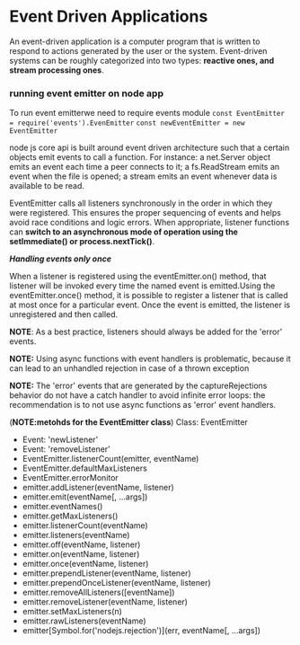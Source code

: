 # Event Driven Applications
An event-driven application is a computer program that is written to respond to actions generated by the user or the system. Event-driven systems can be roughly categorized into two types: **reactive ones, and stream processing ones**.

### running event emitter on node app

To run event emitterwe need to require events module 
`const EventEmitter = require('events').EvenEmitter`
`const newEventEmitter = new EventEmitter`

node js core api is built around event driven architecture such that a certain objects emit events to call a function. For instance: a net.Server object emits an event each time a peer connects to it; a fs.ReadStream emits an event when the file is opened; a stream emits an event whenever data is available to be read.

EventEmitter calls all listeners synchronously in the order in which they were registered. This ensures the proper sequencing of events and helps avoid race conditions and logic errors. When appropriate, listener functions can **switch to an asynchronous mode of operation using the setImmediate() or process.nextTick()**.

***Handling events only once***

When a listener is registered using the eventEmitter.on() method, that listener will be invoked every time the named event is emitted.Using the eventEmitter.once() method, it is possible to register a listener that is called at most once for a particular event. Once the event is emitted, the listener is unregistered and then called.

**NOTE**: As a best practice, listeners should always be added for the 'error' events.

**NOTE:** Using async functions with event handlers is problematic, because it can lead to an unhandled rejection in case of a thrown exception

**NOTE:** The 'error' events that are generated by the captureRejections behavior do not have a catch handler to avoid infinite error loops: the recommendation is to not use async functions as 'error' event handlers.



(**NOTE:metohds for the EventEmitter class**) Class: EventEmitter

* Event: 'newListener'
* Event: 'removeListener'
* EventEmitter.listenerCount(emitter, eventName)
* EventEmitter.defaultMaxListeners
* EventEmitter.errorMonitor
* emitter.addListener(eventName, listener)
* emitter.emit(eventName[, ...args])
* emitter.eventNames()
* emitter.getMaxListeners()
* emitter.listenerCount(eventName)
* emitter.listeners(eventName)
* emitter.off(eventName, listener)
* emitter.on(eventName, listener)
* emitter.once(eventName, listener)
* emitter.prependListener(eventName, listener)
* emitter.prependOnceListener(eventName, listener)
* emitter.removeAllListeners([eventName])
* emitter.removeListener(eventName, listener)
* emitter.setMaxListeners(n)
* emitter.rawListeners(eventName)
* emitter[Symbol.for('nodejs.rejection')](err, eventName[, ...args])